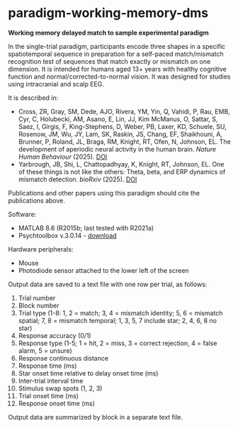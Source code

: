 # paradigm-working-memory-dms
**Working memory delayed match to sample experimental paradigm**

In the single-trial paradigm, participants encode three shapes in a specific spatiotemporal sequence in preparation for a self-paced match/mismatch recognition test of sequences that match exactly or mismatch on one dimension. It is intended for humans aged 13+ years with healthy cognitive function and normal/corrected-to-normal vision. It was designed for studies using intracranial and scalp EEG. 

It is described in:
- Cross, ZR, Gray, SM, Dede, AJO, Rivera, YM, Yin, Q, Vahidi, P, Rau, EMB, Cyr, C, Holubecki, AM, Asano, E, Lin, JJ, Kim McManus, O, Sattar, S, Saez, I, Girgis, F, King-Stephens, D, Weber, PB, Laxer, KD, Schuele, SU, Rosenow, JM, Wu, JY, Lam, SK, Raskin, JS, Chang, EF, Shaikhouni, A, Brunner, P, Roland, JL, Braga, RM, Knight, RT, Ofen, N, Johnson, EL. The development of aperiodic neural activity in the human brain. _Nature Human Behaviour_ (2025). [DOI](https://doi.org/10.1038/s41562-025-02270-x)
- Yarbrough, JB, Shi, L, Chattopadhyay, K, Knight, RT, Johnson, EL. One of these things is not like the others: Theta, beta, and ERP dynamics of mismatch detection. _bioRxiv_ (2025). [DOI](https://doi.org/10.1101/2025.07.11.664390)

Publications and other papers using this paradigm should cite the publications above.

Software:
- MATLAB 8.6 (R2015b; last tested with R2021a)
- Psychtoolbox v.3.0.14 - [download](http://psychtoolbox.org/download)

Hardware peripherals:
- Mouse
- Photodiode sensor attached to the lower left of the screen

Output data are saved to a text file with one row per trial, as follows:
1. Trial number
2. Block number
3. Trial type (1-8: 1, 2 = match; 3, 4 = mismatch identity; 5, 6 = mismatch spatial; 7, 8 = mismatch temporal; 1, 3, 5, 7 include star; 2, 4, 6, 8 no star)
4. Response accuracy (0/1)
5. Response type (1-5; 1 = hit, 2 = miss, 3 = correct rejection, 4 = false alarm, 5 = unsure)
7. Response continuous distance
8. Response time (ms)
9. Star onset time relative to delay onset time (ms)
10. Inter-trial interval time
11. Stimulus swap spots (1, 2, 3)
12. Trial onset time (ms)
13. Response onset time (ms)

Output data are summarized by block in a separate text file.

